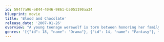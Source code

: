 ```yaml
---
id: 594f7a96-e844-4046-9861-b5051190aa34
blueprint: movie
title: 'Blood and Chocolate'
release_date: '2007-01-26'
overview: "A young teenage werewolf is torn between honoring her family's secret and her love for a man."
genres: '[{"id": 18, "name": "Drama"}, {"id": 14, "name": "Fantasy"}, {"id": 27, "name": "Horror"}, {"id": 10749, "name": "Romance"}]'
---
```

